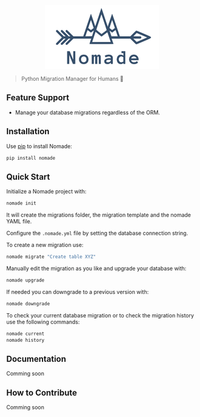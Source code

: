 <p align="center">
  <img src="https://github.com/kelvins/nomade/blob/master/artwork/logo.svg" alt="Nomade Logo" title="Nomade Logo" width="300" height="169" />
</p>

> Python Migration Manager for Humans :camel:

## Feature Support

- Manage your database migrations regardless of the ORM.

## Installation

Use [pip](https://pip.pypa.io/en/stable/installing/) to install Nomade:

```bash
pip install nomade
```

## Quick Start

Initialize a Nomade project with:

```bash
nomade init
```

It will create the migrations folder, the migration template and the nomade YAML file.

Configure the `.nomade.yml` file by setting the database connection string.

To create a new migration use:

```bash
nomade migrate "Create table XYZ"
```

Manually edit the migration as you like and upgrade your database with:

```bash
nomade upgrade
```

If needed you can downgrade to a previous version with:

```bash
nomade downgrade
```

To check your current database migration or to check the migration history use the following commands:

```bash
nomade current
nomade history
```

## Documentation

Comming soon

## How to Contribute

Comming soon

